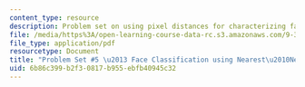 ```yaml
---
content_type: resource
description: Problem set on using pixel distances for characterizing face similarity.
file: /media/https%3A/open-learning-course-data-rc.s3.amazonaws.com/9-35-sensation-and-perception-spring-2009/6b86c399b2f30817b955ebfb40945c32_MIT9_35s09_pset05.pdf
file_type: application/pdf
resourcetype: Document
title: "Problem Set #5 \u2013 Face Classification using Nearest\u2010Neighbor"
uid: 6b86c399-b2f3-0817-b955-ebfb40945c32
---
```

